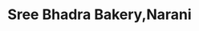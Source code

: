 ---
title: "Sree Bhadra Bakery,Narani"
url: /neyyattinkara/sree-bhadra-bakery-narani/
shop: bakery
---
